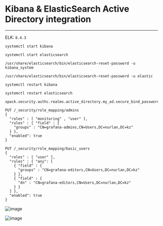# Kibana & ElasticSearch Active Directory integration



-----------------------------------------------------------------

ELK: ```8.4.3```


```systemctl start kibana```


```systemctl start elasticsearch```


```/usr/share/elasticsearch/bin/elasticsearch-reset-password -u kibana_system```


```/usr/share/elasticsearch/bin/elasticsearch-reset-password -u elastic```


```systemctl restart kibana```


```systemctl restart elasticsearch```



```/usr/share/elasticsearch/bin/elasticsearch-keystore add  \
xpack.security.authc.realms.active_directory.my_ad.secure_bind_password
```


```
PUT /_security/role_mapping/admins
{
  "roles" : [ "monitoring" , "user" ],
  "rules" : { "field" : {
    "groups" : "CN=grafana-admins,CN=Users,DC=nurlan,DC=kz" 
  } },
  "enabled": true
}
```


```
PUT /_security/role_mapping/basic_users
{
  "roles" : [ "user" ],
  "rules" : { "any": [
    { "field" : {
      "groups" : "CN=grafana-editors,CN=Users,DC=nurlan,DC=kz" 
    } },
    { "field" : {
      "dn" : "CN=grafana-editors,CN=Users,DC=nurlan,DC=kz" 
    } }
  ] },
  "enabled": true
}
```

![image](https://github.com/Nurlan199206/elk/assets/22808731/f00e7056-c761-47da-ab0c-e4e68455c6df)


![image](https://github.com/Nurlan199206/elk/assets/22808731/0ed9f940-2545-4d22-a8d4-25e48e2eb9e1)

